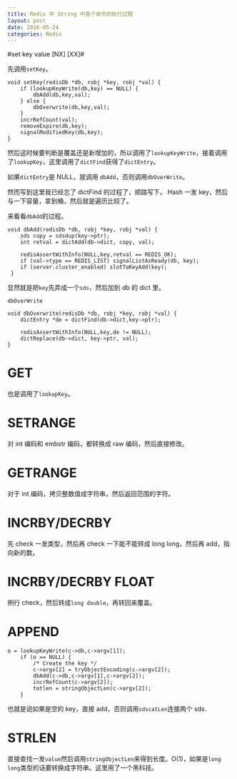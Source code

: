 ```yaml
---
title: Redis 中 String 中各个命令的执行过程
layout: post
date: 2016-05-24
categories: Redis
---
```


#set key value [NX] [XX]#

先调用`setKey`。<br>
```
void setKey(redisDb *db, robj *key, robj *val) {
    if (lookupKeyWrite(db,key) == NULL) {
        dbAdd(db,key,val);
    } else {
        dbOverwrite(db,key,val);
    }
    incrRefCount(val);
    removeExpire(db,key);
    signalModifiedKey(db,key);
}
```
然后这时候要判断是覆盖还是新增加的，所以调用了`lookupKeyWrite`，接着调用了`lookupKey`，这里调用了`dictFind`获得了`dictEntry`。

如果`dictEntry`是 NULL，就调用 `dbAdd`，否则调用`dbOverWrite`。

然而写到这里我已经忘了 dictFind 的过程了，顺路写下。
Hash 一发 key，然后与一下容量，拿到桶，然后就是遍历比较了。

来看看`dbAdd`的过程。<br>
```
void dbAdd(redisDb *db, robj *key, robj *val) {
    sds copy = sdsdup(key->ptr);
    int retval = dictAdd(db->dict, copy, val);

    redisAssertWithInfo(NULL,key,retval == REDIS_OK);
    if (val->type == REDIS_LIST) signalListAsReady(db, key);
    if (server.cluster_enabled) slotToKeyAdd(key);
 }
```
显然就是把`key`先弄成一个`sds`，然后加到 db 的 dict 里。

`dbOverWrite`<br>
```
void dbOverwrite(redisDb *db, robj *key, robj *val) {
    dictEntry *de = dictFind(db->dict,key->ptr);

    redisAssertWithInfo(NULL,key,de != NULL);
    dictReplace(db->dict, key->ptr, val);
}
```

# GET #

也是调用了`lookupKey`。


# SETRANGE #

对 int 编码和 embstr 编码，都转换成 raw 编码，然后直接修改。

# GETRANGE #
对于 int 编码，拷贝整数值成字符串，然后返回范围的字符。

# INCRBY/DECRBY #

先 check 一发类型，然后再 check 一下能不能转成 long long，然后再 add，指向新的数。

# INCRBY/DECRBY FLOAT #

例行 check，然后转成`long double`，再转回来覆盖。

# APPEND #

```
o = lookupKeyWrite(c->db,c->argv[1]);
    if (o == NULL) {
        /* Create the key */
        c->argv[2] = tryObjectEncoding(c->argv[2]);
        dbAdd(c->db,c->argv[1],c->argv[2]);
        incrRefCount(c->argv[2]);
        totlen = stringObjectLen(c->argv[2]);
    }
```

也就是说如果是空的 key，直接 add，否则调用`sdscatLen`连接两个 sds.

# STRLEN #

直接查找一发`value`然后调用`stringObjectLen`来得到长度。O(1)，如果是`long long`类型的话要转换成字符串。这里用了一个黑科技。
